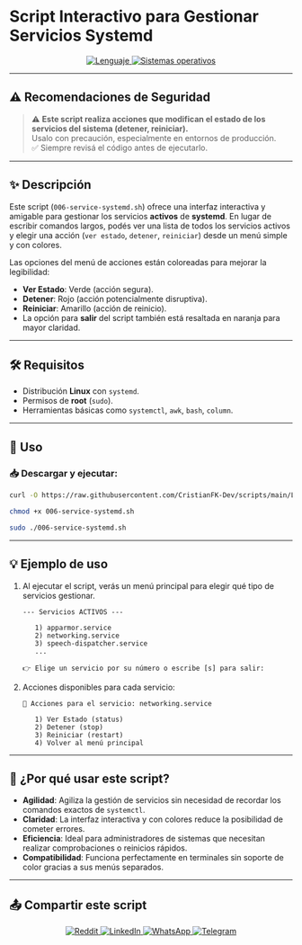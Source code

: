 # Script Interactivo para Gestionar Servicios Systemd

<p align="center">
    <a href="https://www.man7.org/linux/man-pages/man1/bash.1.html">
        <img src="https://img.shields.io/badge/Lenguaje-Bash-4EAA25?style=flat&logo=gnubash&labelColor=363D44" alt="Lenguaje">
    </a>
    <a href="https://www.debian.org/">
        <img src="https://img.shields.io/badge/OS-Linux%20%7C%20Debian-blue?style=flat&logoColor=b0c0c0&labelColor=363D44" alt="Sistemas operativos">
    </a>
</p>

---

## ⚠️ Recomendaciones de Seguridad

> ⚠️ **Este script realiza acciones que modifican el estado de los servicios del sistema (detener, reiniciar).**  
> Usalo con precaución, especialmente en entornos de producción.  
> ✅ Siempre revisá el código antes de ejecutarlo.

---

## ✨ Descripción

Este script (`006-service-systemd.sh`) ofrece una interfaz interactiva y amigable para gestionar los servicios **activos** de **systemd**. En lugar de escribir comandos largos, podés ver una lista de todos los servicios activos y elegir una acción (`ver estado`, `detener`, `reiniciar`) desde un menú simple y con colores.

Las opciones del menú de acciones están coloreadas para mejorar la legibilidad:
- **Ver Estado**: Verde (acción segura).
- **Detener**: Rojo (acción potencialmente disruptiva).
- **Reiniciar**: Amarillo (acción de reinicio).
- La opción para **salir** del script también está resaltada en naranja para mayor claridad.

---

## 🛠️ Requisitos

- Distribución **Linux** con `systemd`.
- Permisos de **root** (`sudo`).
- Herramientas básicas como `systemctl`, `awk`, `bash`, `column`.

---

## 🚀 Uso

### 📥 Descargar y ejecutar:

```bash
curl -O https://raw.githubusercontent.com/CristianFK-Dev/scripts/main/Linux/006-service-systemd-active.sh

chmod +x 006-service-systemd.sh

sudo ./006-service-systemd.sh
```

---

## 💡 Ejemplo de uso

1.  Al ejecutar el script, verás un menú principal para elegir qué tipo de servicios gestionar.

    ```text
    --- Servicios ACTIVOS ---

       1) apparmor.service
       2) networking.service
       3) speech-dispatcher.service
       ...

    👉 Elige un servicio por su número o escribe [s] para salir:

    ```

2.  Acciones disponibles para cada servicio:

    ```text
    🔧 Acciones para el servicio: networking.service

       1) Ver Estado (status)
       2) Detener (stop)
       3) Reiniciar (restart)
       4) Volver al menú principal
    ```

---

## 🧠 ¿Por qué usar este script?

- **Agilidad**: Agiliza la gestión de servicios sin necesidad de recordar los comandos exactos de `systemctl`.
- **Claridad**: La interfaz interactiva y con colores reduce la posibilidad de cometer errores.
- **Eficiencia**: Ideal para administradores de sistemas que necesitan realizar comprobaciones o reinicios rápidos.
- **Compatibilidad**: Funciona perfectamente en terminales sin soporte de color gracias a sus menús separados.

---

## 📤 Compartir este script

<p align="center">
    <a href="https://www.reddit.com/submit?url=https://github.com/CristianFK-Dev/scripts/blob/main/Linux/006-service-systemd.sh">
        <img src="https://img.shields.io/badge/Compartir-FF4500?logo=reddit&logoColor=white" alt="Reddit" />
    </a>
    <a href="https://www.linkedin.com/sharing/share-offsite/?url=https://github.com/CristianFK-Dev/scripts/blob/main/Linux/006-service-systemd.sh">
        <img src="https://img.shields.io/badge/LinkedIn-Compartir-0077B5?style=flat&logo=linkedin" alt="LinkedIn" />
    </a>
    <a href="https://wa.me/?text=Revisá%20este%20script:%20https://github.com/CristianFK-Dev/scripts/blob/main/Linux/006-service-systemd.sh">
        <img src="https://img.shields.io/badge/Compartir-25D366?logo=whatsapp&logoColor=white" alt="WhatsApp" />
    </a>
    <a href="https://t.me/share/url?url=https://github.com/CristianFK-Dev/scripts/blob/main/Linux/006-service-systemd.sh">
        <img src="https://img.shields.io/badge/Compartir-0088CC?logo=telegram&logoColor=white" alt="Telegram" />
    </a>
</p>